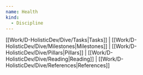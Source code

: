 ```yaml
---
name: Health
kind:
  - Discipline
---
```

[[Work/D-HolisticDev/Dive/Tasks|Tasks]] | [[Work/D-HolisticDev/Dive/Milestones|Milestones]] | [[Work/D-HolisticDev/Dive/Pillars|Pillars]] | [[Work/D-HolisticDev/Dive/Reading|Reading]] | [[Work/D-HolisticDev/Dive/References|References]] 